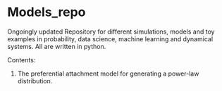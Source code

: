 # Models_repo
Ongoingly updated Repository for different simulations, models and toy examples in probability, data science, machine learning and dynamical systems. All are written in python.

Contents:
1. The preferential attachment model for generating a power-law distribution.
